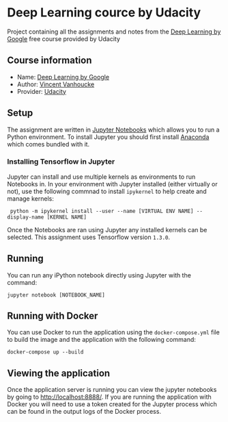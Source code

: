 # Deep Learning cource by Udacity
Project containing all the assignments and notes from the [Deep Learning by Google](https://www.udacity.com/course/deep-learning--ud730) free course provided by Udacity

## Course information
* Name: [Deep Learning by Google](https://www.udacity.com/course/deep-learning--ud730)
* Author: [Vincent Vanhoucke](https://research.google.com/pubs/VincentVanhoucke.html)
* Provider: [Udacity](https://www.udacity.com)

## Setup
The assignment are written in [Jupyter Notebooks](https://jupyter.org/) which allows you to run a Python environment. To install Jupyter you should first install [Anaconda](https://www.anaconda.com/download/) which comes bundled with it.
### Installing Tensorflow in Jupyter 
Jupyter can install and use multiple kernels as environments to run Notebooks in. In your environment with Jupyter installed (either virtually or not), use the following commnad to install `ipykernel` to help create and manage kernels:
```
 python -m ipykernel install --user --name [VIRTUAL ENV NAME] --display-name [KERNEL NAME]
```
Once the Notebooks are ran using Jupyter any installed kernels can be selected.
This assignment uses Tensorflow version `1.3.0`. 

## Running
You can run any iPython notebook directly using Jupyter with the command:
```
jupyter notebook [NOTEBOOK_NAME]
```

## Running with Docker
You can use Docker to run the application using the `docker-compose.yml` file to build the image and the application with the following command:
```
docker-compose up --build
```

## Viewing the application
Once the application server is running you can view the jupyter notebooks by going to [http://localhost:8888/](http://localhost:8888/).
If you are running the application with Docker you will need to use a token created for the Jupyter process which can be found in the output logs of the Docker process.